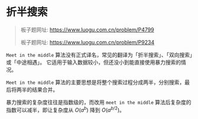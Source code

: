 # 折半搜索

> 板子题网址: https://www.luogu.com.cn/problem/P4799
>
> 板子题网址: https://www.luogu.com.cn/problem/P9234

`Meet in the middle` 算法没有正式译名，常见的翻译为「折半搜索」、「双向搜索」或「中途相遇」。
它适用于输入数据较小，但还没小到能直接使用暴力搜索的情况。

`Meet in the middle` 算法的主要思想是将整个搜索过程分成两半，分别搜索，最后将两半的结果合并。

暴力搜索的复杂度往往是指数级的，而改用 `meet in the middle` 算法后复杂度的指数可以减半，即让复杂度从 $O(a^b)$ 降到 $O(a^{b/2})$。
